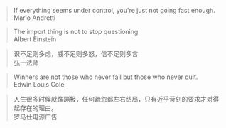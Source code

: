 > If everything seems under control, you're just not going fast enough.    
> Mario Andretti

> The import thing is not to stop questioning    
> Albert Einstein

> 识不足则多虑，威不足则多怒，信不足则多言    
> 弘一法师
  
> Winners are not those who never fail but those who never quit.   
> Edwin Louis Cole
  
> 人生很多时候就像蹦极，任何疏忽都左右结局，只有近乎苛刻的要求才对得起存在的理由。   
> 罗马仕电源广告